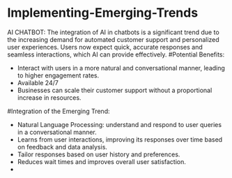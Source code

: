 # Implementing-Emerging-Trends
AI CHATBOT: The integration of AI in chatbots is a significant trend due to the increasing demand for automated customer support and personalized user experiences.
Users now expect quick, accurate responses and seamless interactions, which AI can provide effectively.
#Potential Benefits:
- Interact with users in a more natural and conversational manner, leading to higher engagement rates.
- Available 24/7
- Businesses can scale their customer support without a proportional increase in resources.

#Integration of the Emerging Trend:
- Natural Language Processing: understand and respond to user queries in a conversational manner.
- Learns from user interactions, improving its responses over time based on feedback and data analysis.
- Tailor responses based on user history and preferences.
- Reduces wait times and improves overall user satisfaction.
- 
